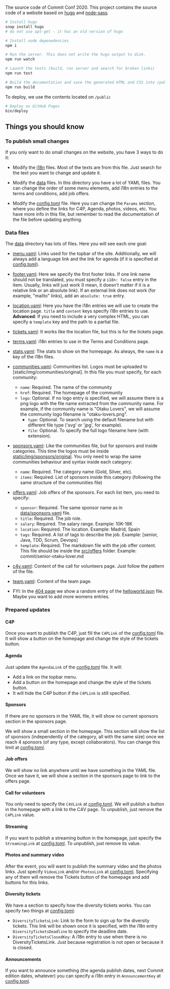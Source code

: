 The source code of Commit Conf 2020. This project contains the source code of a website based on [hugo](https://github.com/gohugoio) and [node-sass](https://github.com/sass/node-sass). 

```bash
# Install hugo
snap install hugo
# do not use apt-get - it has an old version of hugo

# Install node depenedencies
npm i

# Run the server. This does not write the hugo output to disk. 
npm run watch

# Launch the tests (build, run server and search for broken links)
npm run test

# Build the documentation and save the generated HTML and CSS into /public
npm run build
```

To deploy, we use the contents located on `/public`

```bash
# Deploy on GitHub Pages
bin/deploy
```

## Things you should know

### To publish small changes

If you only want to do small changes on the website, you have 3 ways to do it:

- Modify the [i18n](i18n) files. Most of the texts are from this file. Just search for the text you want to change and update it.

- Modify the [data](data) files. In this directory you have a lot of YAML files. You can change the order of some menu elements, add i18n entries to the terms and conditions, add job offers.

- Modify the [config.toml](config.toml) file. Here you can change the `Params` section, where you define the links for C4P, Agenda, photos, videos, etc. You have more info in this file, but remember to read the documentation of the file before updating anything.

### Data files

The [data](data) directory has lots of files. Here you will see each one goal:

- [menu.yaml](data/menu.yaml): Links used for the topbar of the site. Additionally, we will always add a language link and the link for agenda (if it is specified at [config.toml](config.toml)).

- [footer.yaml](data/footer.yaml): Here we specify the first footer links. If one link name should not be translated, you must specify a `i18n: false` entry in the item. Usually, links will just work (I mean, it doesn't matter if it is a relative link or an absolute link). If an external link does not work (for example, "mailto" links), add an `absolute: true` entry.

- [location.yaml](data/location.yaml): Here you have the i18n entries we will use to create the location page. `title` and `content` keys specify i18n entries to use. **Advanced**: If you need to include a very complex HTML, you can specify a `template` key and the path to a partial file.

- [tickets.yaml](data/tickets.yaml): It works like the location file, but this is for the tickets page.

- [terms.yaml](data/terms.yaml): i18n entries to use in the Terms and Conditions page.

- [stats.yaml](data/stats.yaml): The stats to show on the homepage. As always, the `name` is a key of the i18n files.

- [communities.yaml](communities.yaml): Communities list. Logos must be uploaded to [static/img/communities/original]. In this file you must specify, for each community:
  - `name`: Required. The name of the community
  - `href`: Required. The homepage of the community
  - `logo`: Optional. If no logo entry is specified, we will assume there is a png logo with the file name extracted from the community name. For example, if the community name is "Otaku Lovers", we will assume the community logo filename is "otaku-lovers.png". 
    - `type`: Optional. To search using the default filename but with different file type ('svg' or 'jpg', for example). 
    - `file`: Optional. To specify the full logo filename here (with extension).

- [sponsors.yaml](data/sponsors.yaml): Like the communities file, but for sponsors and inside categories. This time the logos must be inside [static/img/sponsors/original](static/img/sponsors/original). You only need to wrap the same communities behaviour and syntax inside each category:
  - `name`: Required. The category name (Gold, Silver, etc).
  - `items`: Required. List of sponsors inside this category (following the same structure of the communities file)

- [offers.yaml](data/offers.yaml): Job offers of the sponsors. For each list item, you need to specify:
  - `sponsor`: Required. The same sponsor name as in [data/sponsors.yaml](sponsors.yaml) file.
  - `title`: Required. The job role.
  - `salary`: Required. The salary range. Example: 10K-18K
  - `location`: Required. The location. Example: Madrid, Spain
  - `tags`: Required. A list of tags to describe the job. Example: [senior, Java, TDD, Scrum, Devops]
  - `template`: Required. The markdown file with the job offer content. This file should be inside the [src/offers](src/offers) folder. Example: commit/senior-otaku-lover.md

- [c4v.yaml](data/c4v.yaml): Content of the call for volunteers page. Just follow the pattern of the file.

- [team.yaml](data/team.yaml): Content of the team page.

- FYI: In the [404 page](layouts/404.html) we show a random entry of the [helloworld.json](data/helloworld.json) file. Maybe you want to add more womens entries.

### Prepared updates

#### C4P

Once you want to publish the C4P, just fill the `C4PLink` of the [config.toml](config.toml) file. It will show a button on the homepage and change the style of the tickets button.

#### Agenda

Just update the `AgendaLink` of the [config.toml](config.toml) file. It will:
  - Add a link on the topbar menu.
  - Add a button on the homepage and change the style of the tickets button.
  - It will hide the C4P button if the `C4PLink` is still specified.

#### Sponsors

If there are no sponsors in the YAML file, it will show no current sponsors section in the sponsors page. 

We will show a small section in the homepage. This section will show the list of sponsors (independently of the category, all with the same size) once we reach 4 sponsors (of any type, except collaborators). You can change this limit at [config.toml](config.toml).

#### Job offers

We will show no link anywhere until we have something in the YAML file. Once we have it, we will show a section in the sponsors page to link to the offers page.

#### Call for volunteers

You only need to specify the `C4VLink` at [config.toml](config.toml). We will publish a button in the homepage with a link to the C4V page. To unpublish, just remove the `C4PLink` value.

#### Streaming

If you want to publish a streaming button in the homepage, just specify the `StreamingLink` at [config.toml](config.toml). To unpublish, just remove its value.

#### Photos and summary video

After the event, you will want to publish the summary video and the photos links. Just specify `VideoLink` and/or `PhotosLink` at [config.toml](config.toml). Specifying any of them will remove the Tickets button of the homepage and add buttons for this links.

#### Diversity tickets

We have a section to specify how the diversity tickets works. You can specify two things at [config.toml](config.toml):
  - `DiversityTicketsLink`: Link to the form to sign up for the diversity tickets. This link will be shown once it is specified, with the i18n entry `DiversityTicketsDeadline` to specify the deadline date.
  - `DiversityTicketsClosedKey`: A i18n entry to use when there is no DiversityTicketsLink. Just because registration is not open or because it is closed.

#### Announcements

If you want to announce something (the agenda publish dates, next Commit edition dates, whatever) you can specify a i18n entry in `AnnouncementKey` at [config.toml](config.toml).

